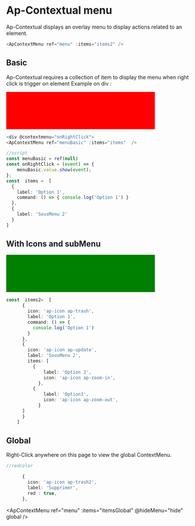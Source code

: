 # Ap-Contextual menu

Ap-Contextual  displays an overlay menu to display actions related to an element.

```ts
<ApContextMenu ref="menu" :items="items2" />
```

## Basic

Ap-Contextual requires a collection of item to display the menu when right click is trigger on element
Example on div : 

<presentationContainer>
  <div id="firstDiv" @contextmenu="onRightClick">
  </div>
<ApContextMenu ref="menuBasic" :items="items"  />

</presentationContainer>

```ts
<div @contextmenu="onRightClick">
<ApContextMenu ref="menuBasic" :items="items"  />

//script
const menuBasic = ref(null)
const onRightClick = (event) => {
    menuBasic.value.show(event);
};
const  items =  [
  {
    label: 'Option 1',
    command: () => { console.log('Option 1') }
  },
  {    
    label: 'SousMenu 2'
  }
]

```

## With Icons and subMenu

<presentationContainer>
  <div id="SecondDiv" @contextmenu="onRightClick">
  </div>
<ApContextMenu ref="menuBasic" :items="items2"  />

</presentationContainer>

```ts
const  items2=  [
      {
        icon: 'ap-icon ap-trash',
        label: 'Option 1',
        command: () => {
          console.log('Option 1')
        }
      },
      {
        icon: 'ap-icon ap-update',
        label: 'SousMenu 2',
        items: [
          {
              label: 'Option 2',
              icon: 'ap-icon ap-zoom-in',
            },
          {
              label: 'Option3',
              icon: 'ap-icon ap-zoom-out',
            }
      ]
      }
    ]

```

## Global

<presentationContainer>
Right-Click anywhere on this page to view the global ContextMenu.

</presentationContainer>

```ts
//redcolor 

      {
        icon: 'ap-icon ap-trash2',
        label: 'Supprimer',
        red : true,
      },

````


<ApContextMenu ref="menu" :items="itemsGlobal" @hideMenu="hide" global />


<script setup lang="ts">
import { ref } from 'vue';

const menuBasic = ref(null)
const menu = ref(null)
const selectedLi = ref(null)

const onRightClick = (event) => {
    menuBasic.value.show(event);
};

const  itemsGlobal =  [
      {
        icon: 'ap-icon ap-pen',
        label: 'Renommer',
        command: ()=>console.log('renommer')
      },
      {
        icon: 'ap-icon ap-settings2',
        label: 'Paramètres',
        command: ()=>console.log('paramètres')
      },
      {
        icon: 'ap-icon ap-duplicate',
        label: 'Dupliquer',
      },
      {
        icon: 'ap-icon ap-tag',
        label: 'Tags',
      },
      {
        icon: 'ap-icon ap-trash2',
        label: 'Supprimer',
        red : true,
      },
    ]

const  items =  [
  {
    label: 'Option 1',
    command: () => {
      console.log('Option 1')
    }
  },
  {
    label: 'SousMenu 2',
  }
]
const  items2=  [
      {
        icon: 'ap-icon ap-trash',
        label: 'Option 1',
        command: () => {
          console.log('Option 1')
        }
      },
      {
        icon: 'ap-icon ap-update',
        label: 'SousMenu 2',
        items: [
          {
              label: 'Option 2',
              icon: 'ap-icon ap-zoom-in',
            },
          {
              label: 'Option3',
              icon: 'ap-icon ap-zoom-out',
            }
      ]
      }
    ]
</script>

<style>
  #firstDiv{
    width: 400px;
    height: 100px;
    background-color: red;
  }
  #SecondDiv{
    width: 400px;
    height: 100px;
    background-color: green;
  }
  </style>
